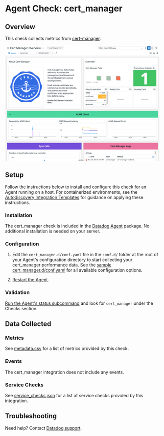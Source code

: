 # Agent Check: cert_manager

## Overview

This check collects metrics from [cert-manager][1].

![Cert-Manager Overview Dashboard][2]

## Setup

Follow the instructions below to install and configure this check for an Agent running on a host. For containerized environments, see the [Autodiscovery Integration Templates][3] for guidance on applying these instructions.

### Installation

The cert_manager check is included in the [Datadog Agent][3] package.
No additional installation is needed on your server.

### Configuration

1. Edit the `cert_manager.d/conf.yaml` file in the `conf.d/` folder at the root of your Agent's configuration directory to start collecting your cert_manager performance data. See the [sample cert_manager.d/conf.yaml][4] for all available configuration options.

2. [Restart the Agent][5].

### Validation

[Run the Agent's status subcommand][6] and look for `cert_manager` under the Checks section.

## Data Collected

### Metrics

See [metadata.csv][7] for a list of metrics provided by this check.

### Events

The cert_manager integration does not include any events.

### Service Checks

See [service_checks.json][8] for a list of service checks provided by this integration.

## Troubleshooting

Need help? Contact [Datadog support][9].

[1]: https://github.com/jetstack/cert-manager
[2]: https://raw.githubusercontent.com/DataDog/integrations-core/master/cert_manager/images/overview_dashboard.png
[3]: https://docs.datadoghq.com/agent/kubernetes/integrations/
[4]: https://github.com/DataDog/integrations-core/blob/master/cert_manager/datadog_checks/cert_manager/data/conf.yaml.example
[5]: https://docs.datadoghq.com/agent/guide/agent-commands/#start-stop-and-restart-the-agent
[6]: https://docs.datadoghq.com/agent/guide/agent-commands/#agent-status-and-information
[7]: https://github.com/DataDog/integrations-core/blob/master/cert_manager/metadata.csv
[8]: https://github.com/DataDog/integrations-core/blob/master/cert_manager/assets/service_checks.json
[9]: https://docs.datadoghq.com/help/